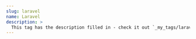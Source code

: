 ```yaml
---
slug: laravel
name: Laravel
description: >
  This tag has the description filled in - check it out `_my_tags/laravel.md`
---
```

